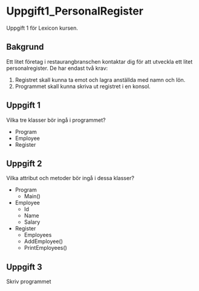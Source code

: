 # Uppgift1_PersonalRegister

Uppgift 1 för Lexicon kursen.

## Bakgrund

Ett litet företag i restaurangbranschen kontaktar dig för att utveckla ett litet
personalregister. De har endast två krav:

1. Registret skall kunna ta emot och lagra anställda med namn och lön.
2. Programmet skall kunna skriva ut registret i en konsol.

## Uppgift 1

Vilka tre klasser bör ingå i programmet?

- Program
- Employee
- Register

## Uppgift 2

Vilka attribut och metoder bör ingå i dessa klasser?

- Program
  - Main()
- Employee
  - Id
  - Name
  - Salary
- Register
  - Employees
  - AddEmployee()
  - PrintEmployees()

## Uppgift 3

Skriv programmet
